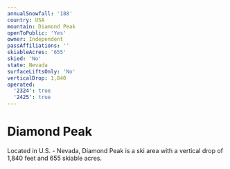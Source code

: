 ```yaml
---
annualSnowfall: '188'
country: USA
mountain: Diamond Peak
openToPublic: 'Yes'
owner: Independent
passAffiliations: ''
skiableAcres: '655'
skied: 'No'
state: Nevada
surfaceLiftsOnly: 'No'
verticalDrop: 1,840
operated:
  '2324': true
  '2425': true
---
```



# Diamond Peak

Located in U.S. - Nevada, Diamond Peak is a ski area with a vertical drop of 1,840 feet and 655 skiable acres.
